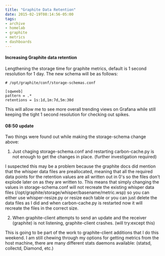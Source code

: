 ```yaml
---
title: "Graphite Data Retention"
date: 2015-02-19T08:14:56-05:00
tags:
- archive
- homelab
- graphite
- metrics
- dashboards
---
```


#### Increasing Graphite data retention

Lengthening the storage time for graphite metrics, default is 1 second
resolution for 1 day. The new schema will be as follows:

```
# /opt/graphite/conf/storage-schemas.conf

[sqweeb]
pattern = .*
retentions = 1s:1d,1m:7d,5m:30d
```

This will allow me to see more overall trending views on Grafana while still
keeping the tight 1 second resolution for checking out spikes.

#### 08:50 update

Two things were found out while making the storage-schema change above:

1. Just chaging storage-schema.conf and restarting carbon-cache.py is not
enough to get the changes in place. (further investigation required)

I suspected this may be a problem because the graphite docs did mention that
the whisper data files are preallocated, meaning that all the required data
points for the retention values are all written out in 0's so the files
don't explode later on as they are written to. This means that simply
changing the values in storage-schema.conf will not recreate the existing
whisper data files (/opt/graphite/storage/whisper/basename/metric.wsp) so
you can either use whisper-resize.py or resize each table or you can just
delete the data files as I did and when carbon-cache.py is restarted now it
will recreate the files in the correct size.

2. When graphite-client attempts to send an update and the receiver (graphite)
is not listening, graphite-client crashes. (will try:except this)

This is going to be part of the work to graphite-client additions that I do
this weekend. I am still chewing through my options for getting metrics from
the host machine, there are many different stats daemons available:
(statsd, collectd, Diamond, etc.)
